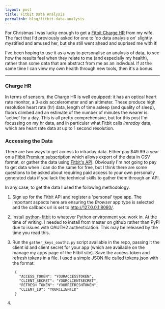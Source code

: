 ```yaml
---
layout: post
title: Fitbit Data Analysis
permalink: blog/fitbit-data-analysis
---
```


For Christmas I was lucky enough to get a [Fitbit Charge HR](https://www.fitbit.com/uk/chargehr) from my wife. The fact that I'd previously asked for one to 'do data analysis on' slightly mystified and amused her, but she still went ahead and suprised me with it!

I've been hoping to use it as a way to personalise an analysis of data, to see how the results feel when they relate to me (and especially my health), rather than some data that are abstract from me as an indivdual. If at the same time I can view my own health through new tools, then it's a bonus.

-----
<!--more-->

### Charge HR

In terms of sensors, the Charge HR is well equipped: it has an optical heart rate monitor, a 3-axis accelerometer and an altimeter. These produce high resolution heart rate (hr) data, length of time asleep (and quality of sleep), floors climbed and an estimate of the number of minutes the wearer is 'active' for a day. This is all pretty comprehensive, but for this post I'm focussing on my hr data, and in particular what Fitbit calls *intraday* data, which are heart rate data at up to 1 second resolution.

### Accessing the Data
There are two ways to get access to intraday data. Either pay $49.99 a year on a [Fitbit Premium subscription](https://www.fitbit.com/premium/export) which allows export of the data in CSV format, or gather the data using [Fitbit's API](https://dev.fitbit.com/docs/heart-rate/). Obviously I'm not going to pay to get data when I can do the same for free, but I think there are some questions to be asked about requiring paid access to your own personally generated data if you lack the technical skills to gather them through an API.

In any case, to get the data I used the following methodology.

1. Sign up for the Fitbit API and register a 'personal' type app. The important aspects here are ensuring the *Browser* app type is selected and the callback url is set to http://127.0.0.1:8080/.
2. Install [python-fitbit](https://github.com/orcasgit/python-fitbit) to whatever Python environment you work in. At the time of writing, I needed to install from master on github rather than PyPi due to issues with OAUTH2 authentication. This may be released by the time you read this.
3. Run the `gather_keys_oauth2.py` script available in the repo, passing it the client id and client secret for your app (which are available on the manage my apps page of the Fitbit site). Save the access token and refresh tokens in a file. I used a simple JSON file called tokens.json with the format:

        {
          "ACCESS_TOKEN": "YOURACCESSTOKEN",
          "CLIENT_SECRET": "YOURCLIENTSECRET",
          "REFRESH_TOKEN": "YOURREFRESHTOKEN",
          "CLIENT_ID": "YOURCLIENTID"
        }

4. 